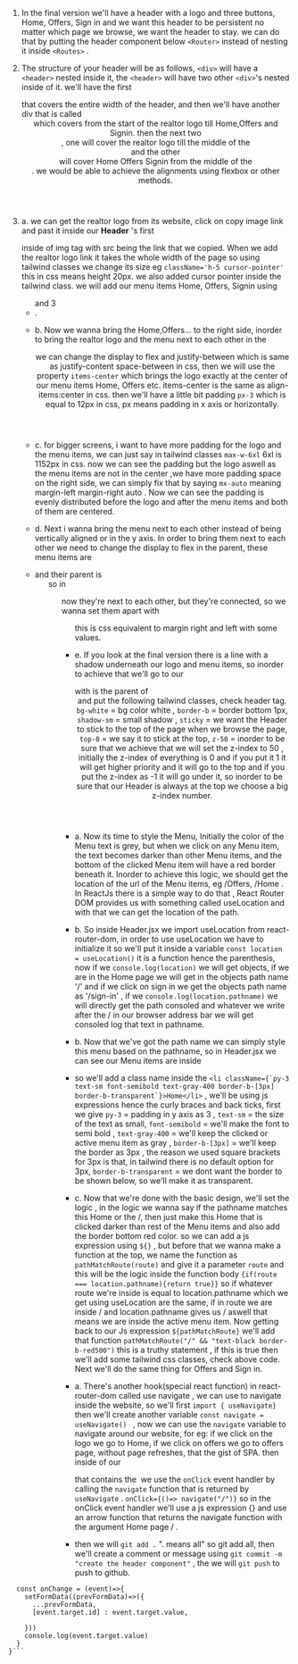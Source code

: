 1. In the final version we'll have a header with a logo and three buttons, Home, Offers, Sign in and we want this header to be persistent no matter which page we browse, we want the header to stay. we can do that by putting the header component below `<Router>` instead of nesting it inside `<Routes>` .

2. The structure of your header will be as follows, ` <div> ` will have a `<header>` nested inside it, the `<header>` will have two other `<div>`'s nested inside of it. 
we'll have the first <div> that covers the entire width of the header, and then we'll have another div that is called <header> which covers from the start of the realtor logo till Home,Offers and Signin.
then the next two <div> , one will cover the realtor logo till the middle of the <header> and the other <div> will cover Home Offers Signin from the middle of the <header>. we would be able to achieve the alignments using flexbox or other methods.

3. a. we can get the realtor logo from its website, click on copy image link and past it inside our __Header__ 's first <div> inside of img tag with src being the link that we copied. When we add the realtor logo link it takes the whole width of the page so using tailwind classes we change its size eg ``className='h-5 cursor-pointer'`` this in css means height 20px. we also added cursor pointer inside the tailwind class.
we will add our menu items Home, Offers, Signin using <ul> and 3 <li>.
3. b. Now we wanna bring the Home,Offers... to the right side, inorder to bring the realtor logo and the menu next to each other in the <header className='flex justify-between'> we can change the display to flex and justify-between which is same as justify-content space-between in css, then we will use the property `items-center` which brings the logo exactly at the center of our menu items Home, Offers etc.
items-center is the same as align-items:center in css. then we'll have a little bit padding `px-3` which is equal to 12px in css, px means padding in x axis or horizontally.
3. c. for bigger screens, i want to have more padding for the logo and the menu items, we can just say in tailwind classes `max-w-6xl` 6xl is 1152px in css. now we can see the padding but the logo aswell as the menu items are not in the center ,we have more padding space on the right side, we can simply fix that by saying `mx-auto` meaning margin-left margin-right auto . Now we can see the padding is evenly distributed before the logo and after the menu items and both of them are centered.
3. d. Next i wanna bring the menu next to each other instead of being vertically aligned or in the y axis. In order to bring them next to each other we need to change the display to flex in the parent, these menu items are <li> and their parent is <ul> so in <ul className="flex"> now they're next to each other, but they're connected, so we wanna set them apart with <ul className="space-x-10"> this is css equivalent to margin right and left with some values.
3. e. If you look at the final version there is a line with a shadow underneath our logo and menu items, so inorder to achieve that we'll go to our <div> with is the parent of <header className= "bg-white border-b shadow-sm sticky top-0 z-50"> and put the following tailwind classes, check header tag.
`bg-white` = bg color white , `border-b` = border bottom 1px, `shadow-sm` = small shadow , `sticky` = we want the Header to stick to the top of the page when we browse the page, `top-0` = we say it to stick at the top, `z-50` = inorder to be sure that we achieve that we will set the z-index to 50 , initially the z-index of everything is 0 and if you put it 1 it will get higher priority and it will go to the top and if you put the z-index as -1 it will go under it, so inorder to be sure that our Header is always at the top we choose a big z-index number.

4. a. Now its time to style the Menu, Initially the color of the Menu text is grey, but when we click on any Menu item, the text becomes darker than other Menu items, and the bottom of the clicked Menu item will have a red border beneath it. Inorder to achieve this logic, we should get the location of the url of the Menu items, eg /Offers, /Home . In ReactJs there is a simple way to do that , React Router DOM provides us with something called useLocation and with that we can get the location of the path.
4. b. So inside Header.jsx we import useLocation from react-router-dom, in order to use useLocation we have to initialize it so we'll put it inside a variable `const location = useLocation()` it is a function hence the parenthesis, now if we `console.log(location)` we will get objects, if we are in the Home page we will get in the objects path name '/' and if we click on sign in we get the objects path name as '/sign-in' , if we `console.log(location.pathname)` we will directly get the path consoled and whatever we write after the / in our browser address bar we will get consoled log that text in pathname.
4. b. Now that we've got the path name we can simply style this menu based on the pathname, so in Header.jsx we can see our Menu items are inside <li> so we'll add a class name inside the ``<li className={`py-3 text-sm font-semibold text-gray-400 border-b-[3px] border-b-transparent`}>Home</li>`` , we'll be using js expressions hence the curly braces and back ticks, first we give `py-3` = padding in y axis as 3 , `text-sm` = the size of the text as small, `font-semibold` = we'll make the font to semi bold , `text-gray-400` = we'll keep the clicked or active menu item as gray , `border-b-[3px]` = we'll keep the border as 3px , the reason we used square brackets for 3px is that, in tailwind there is no default option for 3px, `border-b-transparent` = we dont want the border to be shown below, so we'll make it as transparent.
4. c. Now that we're done with the basic design, we'll set the logic , in the logic we wanna say if the pathname matches this Home or the /, then just make this Home that is clicked darker than rest of the Menu items and also add the border bottom red color. so we can add a js expression using ``${}`` , but before that we wanna make a function at the top, we name the function as `pathMatchRoute(route)` and give it a parameter `route` and this will be the logic inside the function body `{if(route === location.pathname){return true}}` so if whatever route we're inside is equal to location.pathname which we get using useLocation are the same, if in route we are inside / and location.pathname gives us / aswell that means we are inside the active menu item. Now getting back to our Js expression ``${pathMatchRoute}`` we'll add that function `pathMatchRoute("/" && "text-black border-b-red500")` this is a truthy statement , if this is true then we'll add some tailwind css classes, check above code. Next we'll do the same thing for Offers and Sign in.

5. a. There's another hook(special react function) in react-router-dom called use navigate , we can use to navigate inside the website, so we'll first `import { useNavigate}` then we'll create another variable `const navigate = useNavigate() ` , now we can use the `navigate` variable to navigate around our website, for eg: if we click on the logo we go to Home, if we click on offers we go to offers page, without page refreshes, that the gist of SPA. then inside of our <div> that contains the <img> we use the `onClick` event handler by calling the `navigate` function that is returned by `useNavigate` . ``onClick={()=> navigate("/")}`` so in the onClick event handler we'll use a js expression {} and use an arrow function that returns the navigate function with the argument Home page / .

6. then we will `git add .` ". means all" so git add all, then we'll create a comment or message using `git commit -m "create the header component"` , the we will `git push` to push to github.
  
```{
  const onChange = (event)=>{
    setFormData((prevFormData)=>({
      ...prevFormData,
      [event.target.id] : event.target.value,

    }))
    console.log(event.target.value)
  }
}```
